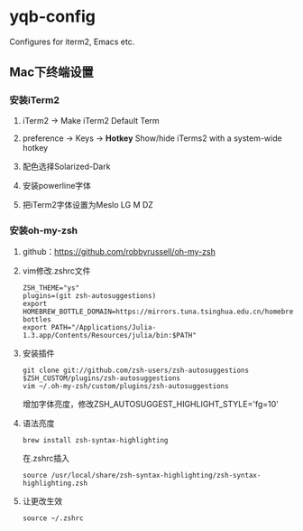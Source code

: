 # yqb-config
Configures for iterm2, Emacs etc.

## Mac下终端设置

### 安装iTerm2

1. iTerm2 -> Make iTerm2 Default Term

2. preference -> Keys -> **Hotkey** Show/hide iTerms2 with a system-wide hotkey

3. 配色选择Solarized-Dark

4. 安装powerline字体

5. 把iTerm2字体设置为Meslo LG M DZ

### 安装oh-my-zsh

1. github：https://github.com/robbyrussell/oh-my-zsh

2. vim修改.zshrc文件

   ```
   ZSH_THEME="ys"
   plugins=(git zsh-autosuggestions)
   export HOMEBREW_BOTTLE_DOMAIN=https://mirrors.tuna.tsinghua.edu.cn/homebrew-bottles
   export PATH="/Applications/Julia-1.3.app/Contents/Resources/julia/bin:$PATH"
   ```

3. 安装插件

   ```
   git clone git://github.com/zsh-users/zsh-autosuggestions $ZSH_CUSTOM/plugins/zsh-autosuggestions
   vim ~/.oh-my-zsh/custom/plugins/zsh-autosuggestions 
   ```

   增加字体亮度，修改ZSH_AUTOSUGGEST_HIGHLIGHT_STYLE='fg=10' 

4. 语法亮度

   ```
   brew install zsh-syntax-highlighting
   ```

   在.zshrc插入

   ```
   source /usr/local/share/zsh-syntax-highlighting/zsh-syntax-highlighting.zsh
   ```

5. 让更改生效

   ```
   source ~/.zshrc
   ```

   
